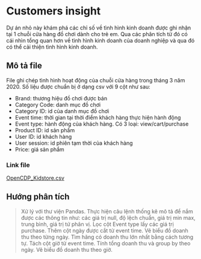 # Customers insight 
Dự án nhỏ này khám phá các chỉ số về tình hình kinh doanh được ghi nhận tại 1 chuỗi cửa hàng đồ chơi dành cho trẻ em. Qua các phân tích từ đó có cái nhìn tổng quan hơn về tình hình kinh doanh của doanh nghiệp và qua đó có thể cải thiện tình hình kinh doanh.

## Mô tả file
File ghi chép tình hình hoạt động của chuỗi cửa hàng trong tháng 3 năm 2020. Số liệu được chuẩn bị ở dạng csv với 9 cột như sau:
- Brand: thương hiệu đồ chơi được bán
- Category Code: danh mục đồ chơi
- Category ID: id của danh mục đồ chơi
- Event time: thời gian tại thời điểm khách hàng thực hiện hành động
- Event type: hành động của khách hàng. Có 3 loại: view/cart/purchase
- Product ID: id sản phẩm
- User ID: id khách hàng
- User session: id phiên tạm thời của khách hàng
- Price: giá sản phẩm

### Link file
[OpenCDP_Kidstore.csv](https://drive.google.com/file/d/10xewZD2A1kYOtkddtlwWa8-s37A8YofN/view?usp=sharing)

## Hướng phân tích
> Xử lý với thư viện Pandas. Thực hiện câu lệnh thống kê mô tả để nắm được các thông tin như: các giá trị null, độ lệch chuẩn, giá trị min max, trung bình, giá trị tứ phân vị.
> Lọc cột Event type lấy các giá trị purchase. Thêm cột ngày được cắt từ event time. Vẽ biểu đồ doanh thu theo từng ngày.
> Tìm hãng có doanh thu lớn nhất bằng cách tương tự.
> Tách cột giờ từ event time. Tính tổng doanh thu và group by theo ngày. Vẽ biểu đồ doanh thu theo giờ.
